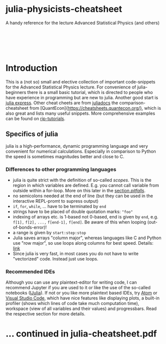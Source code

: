 # julia-physicists-cheatsheet
A handy reference for the lecture Advanced Statistical Physics (and others)



<br>

<br>

<br>

<br>


# Introduction

This is a (not so) small and elective collection of important code-snippets for the Advanced Statistical Physics lecture. For convenience of julia-beginners there is a small basic tutorial, which is directed to people who have experience in programming but are new to julia. Another good start is [julia express](http://bogumilkaminski.pl/files/julia_express.pdf). Other cheat cheets are from [juliadocs](https://juliadocs.github.io/Julia-Cheat-Sheet/) the comparison-cheatsheet from [QuantEcon]{https://cheatsheets.quantecon.org/}, which is also great and lists many useful snippets. More comprehensive examples can be found on [rip-tutorials](https://riptutorial.com/julia-lang).

## Specifics of julia

julia is a high-performance, dynamic programming language and very convenient for numerical calculations. Especially in comparison to Python the speed is sometimes magnitudes better and close to C.

### Differences to other programming languages

- julia is quite strict with the definition of so-called *scopes*. This is the region in which variables are defined. E.g. you cannot call variable from outside within a for-loop. More on this later in the [section *pitfalls*](#sec:pitfalls).
- no semicolons needed at the end of line (but they can be used in the interactive REPL-promt to supress output)
- `if`, `for`, `while`, ... have to be terminated by `end`
- strings have to be placed of double quotation marks: `"foo"`
- indexing of arrays etc. is 1-based not 0-based, end is given by `end`, e.g. `f[1],` `f[2],` `...,` `f[end-1],` `f[end]`. Be aware of this when looping (out-of-bonds-error)!
- a range is given by `start:step:stop`
- Julia saves arrays "column major", whereas languages like C and Python use "row major", so use loops along columns for best speed. Details: [link](https://docs.julialang.org/en/v1/manual/performance-tips/#man-performance-column-major)
- Since julia is very fast, in most cases you do not have to write "vectorized" code. Instead just use loops.


### Recommended IDEs

Although you can use any plaintext-editor for writing code, I can recommend Jupyter if you are used to it or like the use of the so-called notebooks ([IJulia](https://github.com/JuliaLang/IJulia.jl)). If not or you like more plaintext based IDEs, try [Atom](http://docs.junolab.org/stable/man/installation/) or [Visual Studio Code](https://www.julia-vscode.org/), which have nice features like displaying plots, a built-in profiler (shows which lines of code take much computation time), workspace (view of all variables and their values) and progressbars. Read the respective section for more details.

# ... continued in julia-cheatsheet.pdf

